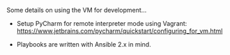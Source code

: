 
Some details on using the VM for development...

* Setup PyCharm for remote interpreter mode using Vagrant:
  https://www.jetbrains.com/pycharm/quickstart/configuring_for_vm.html

* Playbooks are written with Ansible 2.x in mind.
